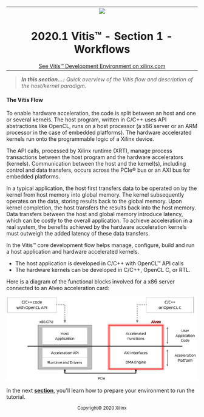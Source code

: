 <table width="100%">
 <tr width="100%">
    <td align="center"><img src="https://www.xilinx.com/content/dam/xilinx/imgs/press/media-kits/corporate/xilinx-logo.png" width="30%"/><h1>2020.1 Vitis™ - Section 1 - Workflows</h1>
    <a href="https://www.xilinx.com/products/design-tools/vitis.html">See Vitis™ Development Environment on xilinx.com</a>
    </td>
 </tr>
</table>

> **_In this section...:_**  _Quick overview of the Vitis flow and description of the host/kernel paradigm._

#### The Vitis Flow

To enable hardware acceleration, the code is split between an host and one or several kernels.  The host program, written in C/C++ uses API abstractions like OpenCL, runs on a host processor (a x86 server or an ARM processor in the case of embedded platforms).  The hardware accelerated kernels run onto the programmable logic of a Xilinx device.

The API calls, processed by Xilinx runtime (XRT), manage process transactions between the host program and the hardware accelerators (kernels). Communication between the host and the kernel(s), including control and data transfers, occurs across the PCIe® bus or an AXI bus for embedded platforms.

In a typical application, the host first transfers data to be operated on by the kernel from host memory into global memory. The kernel subsequently operates on the data, storing results back to the global memory. Upon kernel completion, the host transfers the results back into the host memory. Data transfers between the host and global memory introduce latency, which can be costly to the overall application. To achieve acceleration in a real system, the benefits achieved by the hardware acceleration kernels must outweigh the added latency of these data transfers.

In the Vitis™ core development flow helps manage, configure, build and run a host application and hardware accelerated kernels.
- The host application is developed in C/C++ with OpenCL™ API calls
- The hardware kernels can be developed in C/C++, OpenCL C, or RTL.

Here is a diagram of the functional blocks involved for a x86 server connected to an Alveo acceleration card:

![flow](../docs/images/host-kernel.png)

In the next [**section**](../Section_2-System_Setup), you'll learn how to prepare your environment to run the tutorial.

<p align="center"><sup>Copyright&copy; 2020 Xilinx</sup></p>
